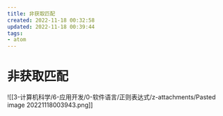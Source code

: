 ```yaml
---
title: 非获取匹配
created: 2022-11-18 00:32:58
updated: 2022-11-18 00:39:44
tags: 
- atom
---
```


# 非获取匹配

![[3-计算机科学/6-应用开发/0-软件语言/正则表达式/z-attachments/Pasted image 20221118003943.png]]
